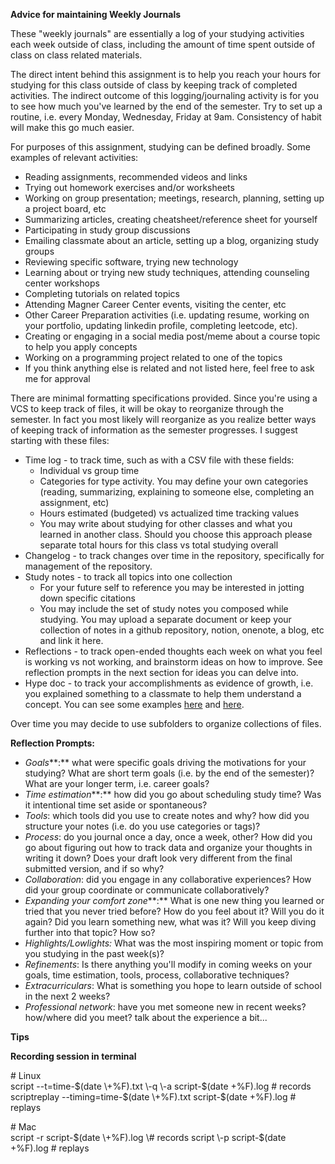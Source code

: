 **Advice for maintaining Weekly Journals**

These "weekly journals" are essentially a log of your studying activities each week outside of class, including the amount of time spent outside of class on class related materials. 

The direct intent behind this assignment is to help you reach your hours for studying for this class outside of class by keeping track of completed activities. The indirect outcome of this logging/journaling activity is for you to see how much you've learned by the end of the semester. Try to set up a routine, i.e. every Monday, Wednesday, Friday at 9am. Consistency of habit will make this go much easier. 

For purposes of this assignment, studying can be defined broadly. Some examples of relevant activities:

* Reading assignments, recommended videos and links  
* Trying out homework exercises and/or worksheets  
* Working on group presentation; meetings, research, planning, setting up a project board, etc  
* Summarizing articles, creating cheatsheet/reference sheet for yourself  
* Participating in study group discussions  
* Emailing classmate about an article, setting up a blog, organizing study groups  
* Reviewing specific software, trying new technology  
* Learning about or trying new study techniques, attending counseling center workshops  
* Completing tutorials on related topics  
* Attending Magner Career Center events, visiting the center, etc  
* Other Career Preparation activities (i.e. updating resume, working on your portfolio, updating linkedin profile, completing leetcode, etc).  
* Creating or engaging in a social media post/meme about a course topic to help you apply concepts  
* Working on a programming project related to one of the topics  
* If you think anything else is related and not listed here, feel free to ask me for approval

There are minimal formatting specifications provided. Since you're using a VCS to keep track of files, it will be okay to reorganize through the semester. In fact you most likely will reorganize as you realize better ways of keeping track of information as the semester progresses. I suggest starting with these files:

* Time log \- to track time, such as with a CSV file with these fields:    
  * Individual vs group time  
  * Categories for type activity. You may define your own categories (reading, summarizing, explaining to someone else, completing an assignment, etc)  
  * Hours estimated (budgeted) vs actualized time tracking values  
  * You may write about studying for other classes and what you learned in another class. Should you choose this approach please separate total hours for this class vs total studying overall   
* Changelog \- to track changes over time in the repository, specifically for management of the repository.  
* Study notes \- to track all topics into one collection  
  * For your future self to reference you may be interested in jotting down specific citations  
  * You may include the set of study notes you composed while studying. You may upload a separate document or keep your collection of notes in a github repository, notion, onenote, a blog, etc and link it here.  
* Reflections \- to track open-ended thoughts each week on what you feel is working vs not working, and brainstorm ideas on how to improve. See reflection prompts in the next section for ideas you can delve into.  
* Hype doc \- to track your accomplishments as evidence of growth, i.e. you explained something to a classmate to help them understand a concept. You can see some examples [here](https://alistapart.com/article/the-career-management-document/) and [here](https://developer.squareup.com/blog/you-are-your-own-best-hype-person/).

Over time you may decide to use subfolders to organize collections of files.

**Reflection Prompts:** 

* *Goals***:** what were specific goals driving the motivations for your studying? What are short term goals (i.e. by the end of the semester)? What are your longer term, i.e. career goals?   
* *Time estimation***:** how did you go about scheduling study time? Was it intentional time set aside or spontaneous?  
* *Tools*: which tools did you use to create notes and why? how did you structure your notes (i.e. do you use categories or tags)?  
* *Process*: do you journal once a day, once a week, other? How did you go about figuring out how to track data and organize your thoughts in writing it down? Does your draft look very different from the final submitted version, and if so why?  
* *Collaboration*: did you engage in any collaborative experiences? How did your group coordinate or communicate collaboratively?  
* *Expanding your comfort zone***:** What is one new thing you learned or tried that you never tried before? How do you feel about it? Will you do it again? Did you learn something new, what was it? Will you keep diving further into that topic? How so?  
* *Highlights/Lowlights:* What was the most inspiring moment or topic from you studying in the past week(s)?  
* *Refinements*: Is there anything you'll modify in coming weeks on your goals, time estimation, tools, process, collaborative techniques?  
* *Extracurriculars*: What is something you hope to learn outside of school in the next 2 weeks?  
* *Professional network*: have you met someone new in recent weeks? how/where did you meet? talk about the experience a bit... 

**Tips**

**Recording session in terminal**

\# Linux  
script \--t=time-$(date \+%F).txt \-q \-a script-$(date \+%F).log          	     \# records  
scriptreplay \--timing=time-$(date \+%F).txt script-$(date \+%F).log     \# replays

\# Mac  
script \-r script-$(date \+%F).log         \# records  
script \-p script-$(date \+%F).log        \# replays  
